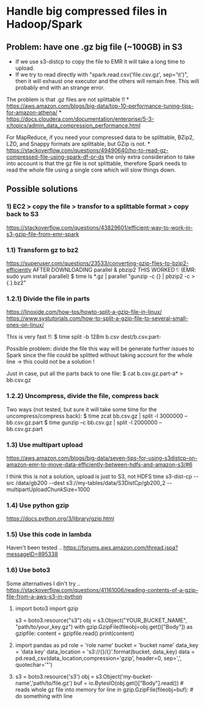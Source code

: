 # Handle big compressed files in Hadoop/Spark

## Problem: have one .gz big file (~100GB) in S3

* If we use s3-distcp to copy the file to EMR it will take a long time to upload.
* If we try to read directly with "spark.read.csv('file.csv.gz', sep='\t')",
  then it will exhaust one executor and the others will remain free. This will probably end with an strange error.

The problem is that .gz files are not splittable !!
    * https://aws.amazon.com/blogs/big-data/top-10-performance-tuning-tips-for-amazon-athena/
    * https://docs.cloudera.com/documentation/enterprise/5-3-x/topics/admin_data_compression_performance.html

For MapReduce, if you need your compressed data to be splittable, BZip2, LZO, and Snappy formats are splittable,
but GZip is not.
    * https://stackoverflow.com/questions/49490640/ho-to-read-gz-compressed-file-using-spark-df-or-ds
the only extra consideration to take into account is that the gz file is not splittable, therefore Spark needs to read 
the whole file using a single core which will slow things down.

## Possible solutions

### 1) EC2 > copy the file > transfor to a splittable format > copy back to S3
https://stackoverflow.com/questions/43829601/efficient-way-to-work-in-s3-gzip-file-from-emr-spark

### 1.1) Transform gz to bz2
https://superuser.com/questions/23533/converting-gzip-files-to-bzip2-efficiently
AFTER DOWNLOADING parallel & pbzip2 THIS WORKED !: 
(EMR: sudo yum install parallel)
    $ time ls *.gz | parallel "gunzip -c {} | pbzip2 -c > {.}.bz2"   

### 1.2.1) Divide the file in parts
https://linoxide.com/how-tos/howto-split-a-gzip-file-in-linux/
https://www.systutorials.com/how-to-split-a-gzip-file-to-several-small-ones-on-linux/

This is very fast !!:
    $ time split -b 128m b.csv dest/b.csv.part-
    
Possible problem: divide the file this way will be generate further issues to Spark since the file could be splitted 
without taking account for the whole line -> this could not be a solution !

Just in case, put all the parts back to one file: $ cat b.csv.gz.part-a* > bb.csv.gz

### 1.2.2) Uncompress, divide the file, compress back 
Two ways (not tested, but sure it will take some time for the uncompress/compress back):
    $ time zcat bb.csv.gz | split -l 3000000 – bb.csv.gz.part
    $ time gunzip –c bb.csv.gz | split -l 2000000 – bb.csv.gz.part

### 1.3) Use multipart upload
https://aws.amazon.com/blogs/big-data/seven-tips-for-using-s3distcp-on-amazon-emr-to-move-data-efficiently-between-hdfs-and-amazon-s3/#6

I think this is not a solution, upload is just to S3, not HDFS
time s3-dist-cp --src /data/gb200 --dest s3://my-tables/data/S3DistCp/gb200_2 --multipartUploadChunkSize=1000

### 1.4) Use python gzip
https://docs.python.org/3/library/gzip.html


### 1.5) Use this code in lambda
Haven't been tested ..
https://forums.aws.amazon.com/thread.jspa?messageID=895338

### 1.6) Use boto3
Some alternatives I din't try ..
https://stackoverflow.com/questions/41161006/reading-contents-of-a-gzip-file-from-a-aws-s3-in-python 

1)
	import boto3
	import gzip

	s3 = boto3.resource("s3")
	obj = s3.Object("YOUR_BUCKET_NAME", "path/to/your_key.gz")
	with gzip.GzipFile(fileobj=obj.get()["Body"]) as gzipfile:
	    content = gzipfile.read()
	print(content)

2)
	import pandas as pd
	role = 'role name'
	bucket = 'bucket name'
	data_key = 'data key'
	data_location = 's3://{}/{}'.format(bucket, data_key)
	data = pd.read_csv(data_location,compression='gzip', header=0, sep=',', quotechar='"') 


3) 
	s3 = boto3.resource('s3')
	obj = s3.Object('my-bucket-name','path/to/file.gz')
	buf = io.BytesIO(obj.get()["Body"].read()) # reads whole gz file into memory
	for line in gzip.GzipFile(fileobj=buf):
	    # do something with line	
